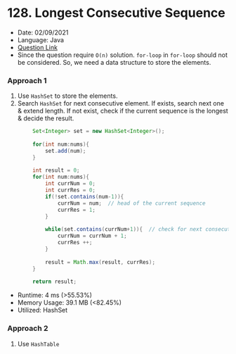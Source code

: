 # 128. Longest Consecutive Sequence

- Date: 02/09/2021 
- Language: Java
- [Question Link](https://leetcode.com/problems/longest-consecutive-sequence/)
- Since the question require `O(n)` solution. `for-loop` in `for-loop` should not be considered. So, we need a data structure
to store the elements.
### Approach 1
1. Use `HashSet` to store the elements.
2. Search `HashSet` for next consecutive element. If exists, search next one & extend length. If not exist, check if the current 
sequence is the longest & decide the result.

```java
        Set<Integer> set = new HashSet<Integer>();
        
        for(int num:nums){
            set.add(num);
        }
        
        int result = 0;
        for(int num:nums){
            int currNum = 0;
            int currRes = 0;
            if(!set.contains(num-1)){
                currNum = num;  // head of the current sequence
                currRes = 1;
            }
            
            while(set.contains(currNum+1)){  // check for next consecutive element
                currNum = currNum + 1;
                currRes ++;
            }
            
            result = Math.max(result, currRes);
        }
        
        return result;
```

- Runtime: 4 ms (>55.53%)
- Memory Usage: 39.1 MB (<82.45%)
- Utilized: HashSet

### Approach 2
1. Use `HashTable`

